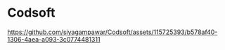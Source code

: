 # Codsoft



https://github.com/siyagampawar/Codsoft/assets/115725393/b578af40-1306-4aea-a093-3c0774481311

